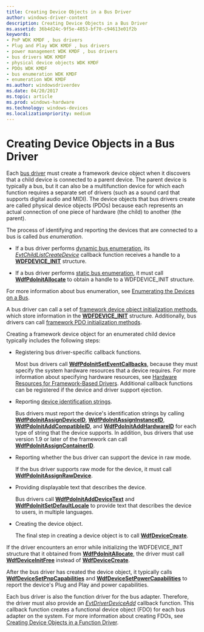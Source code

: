 ```yaml
---
title: Creating Device Objects in a Bus Driver
author: windows-driver-content
description: Creating Device Objects in a Bus Driver
ms.assetid: 36b4d24c-9f5e-4853-bf70-c94613e01f2b
keywords:
- PnP WDK KMDF , bus drivers
- Plug and Play WDK KMDF , bus drivers
- power management WDK KMDF , bus drivers
- bus drivers WDK KMDF
- physical device objects WDK KMDF
- PDOs WDK KMDF
- bus enumeration WDK KMDF
- enumeration WDK KMDF
ms.author: windowsdriverdev
ms.date: 04/20/2017
ms.topic: article
ms.prod: windows-hardware
ms.technology: windows-devices
ms.localizationpriority: medium
---
```


# Creating Device Objects in a Bus Driver


Each [bus driver](https://msdn.microsoft.com/library/windows/hardware/ff540704) must create a framework device object when it discovers that a child device is connected to a parent device. The parent device is typically a bus, but it can also be a multifunction device for which each function requires a separate set of drivers (such as a sound card that supports digital audio and MIDI). The device objects that bus drivers create are called physical device objects (PDOs) because each represents an actual connection of one piece of hardware (the child) to another (the parent).

The process of identifying and reporting the devices that are connected to a bus is called *bus enumeration*.

-   If a bus driver performs [dynamic bus enumeration](dynamic-enumeration.md), its [*EvtChildListCreateDevice*](https://msdn.microsoft.com/library/windows/hardware/ff540828) callback function receives a handle to a [**WDFDEVICE\_INIT**](https://msdn.microsoft.com/library/windows/hardware/ff546951) structure.

-   If a bus driver performs [static bus enumeration](static-enumeration.md), it must call [**WdfPdoInitAllocate**](https://msdn.microsoft.com/library/windows/hardware/ff548786) to obtain a handle to a WDFDEVICE\_INIT structure.

For more information about bus enumeration, see [Enumerating the Devices on a Bus](enumerating-the-devices-on-a-bus.md).

A bus driver can call a set of [framework device object initialization methods](https://msdn.microsoft.com/library/windows/hardware/dn265631#device-init-methods), which store information in the [**WDFDEVICE\_INIT**](https://msdn.microsoft.com/library/windows/hardware/ff546951) structure. Additionally, bus drivers can call [framework PDO initialization methods](https://msdn.microsoft.com/library/windows/hardware/dn265631#pdo-init-methods).

Creating a framework device object for an enumerated child device typically includes the following steps:

-   Registering bus driver-specific callback functions.

    Most bus drivers call [**WdfPdoInitSetEventCallbacks**](https://msdn.microsoft.com/library/windows/hardware/ff548805), because they must specify the system hardware resources that a device requires. For more information about specifying hardware resources, see [Hardware Resources for Framework-Based Drivers](hardware-resources-for-kmdf-drivers.md). Additional callback functions can be registered if the device and driver support ejection.

-   Reporting [device identification strings](https://msdn.microsoft.com/library/windows/hardware/ff541224).

    Bus drivers must report the device's identification strings by calling [**WdfPdoInitAssignDeviceID**](https://msdn.microsoft.com/library/windows/hardware/ff548797), [**WdfPdoInitAssignInstanceID**](https://msdn.microsoft.com/library/windows/hardware/ff548799), [**WdfPdoInitAddCompatibleID**](https://msdn.microsoft.com/library/windows/hardware/ff548776), and [**WdfPdoInitAddHardwareID**](https://msdn.microsoft.com/library/windows/hardware/ff548784) for each type of string that the device supports. In addition, bus drivers that use version 1.9 or later of the framework can call [**WdfPdoInitAssignContainerID**](https://msdn.microsoft.com/library/windows/hardware/ff548792).

-   Reporting whether the bus driver can support the device in raw mode.

    If the bus driver supports raw mode for the device, it must call [**WdfPdoInitAssignRawDevice**](https://msdn.microsoft.com/library/windows/hardware/ff548802).

-   Providing displayable text that describes the device.

    Bus drivers call [**WdfPdoInitAddDeviceText**](https://msdn.microsoft.com/library/windows/hardware/ff548780) and [**WdfPdoInitSetDefaultLocale**](https://msdn.microsoft.com/library/windows/hardware/ff548803) to provide text that describes the device to users, in multiple languages.

-   Creating the device object.

    The final step in creating a device object is to call [**WdfDeviceCreate**](https://msdn.microsoft.com/library/windows/hardware/ff545926).

If the driver encounters an error while initializing the WDFDEVICE\_INIT structure that it obtained from [**WdfPdoInitAllocate**](https://msdn.microsoft.com/library/windows/hardware/ff548786), the driver must call [**WdfDeviceInitFree**](https://msdn.microsoft.com/library/windows/hardware/ff546050) instead of [**WdfDeviceCreate**](https://msdn.microsoft.com/library/windows/hardware/ff545926).

After the bus driver has created the device object, it typically calls [**WdfDeviceSetPnpCapabilities**](https://msdn.microsoft.com/library/windows/hardware/ff546898) and [**WdfDeviceSetPowerCapabilities**](https://msdn.microsoft.com/library/windows/hardware/ff546901) to report the device's Plug and Play and power capabilities.

Each bus driver is also the function driver for the bus adapter. Therefore, the driver must also provide an [*EvtDriverDeviceAdd*](https://msdn.microsoft.com/library/windows/hardware/ff541693) callback function. This callback function creates a functional device object (FDO) for each bus adapter on the system. For more information about creating FDOs, see [Creating Device Objects in a Function Driver](creating-device-objects-in-a-function-driver.md).

 

 





